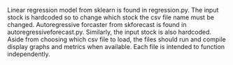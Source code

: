 Linear regression model from sklearn is found in regression.py. The input stock is hardcoded so to change which stock the csv file name must be changed.
Autoregressive forcaster from skforecast is found in autoregressiveforecast.py. Similarly, the input stock is also hardcoded.
Aside from choosing which csv file to load, the files should run and compile display graphs and metrics when available. Each file is intended to function independently.
